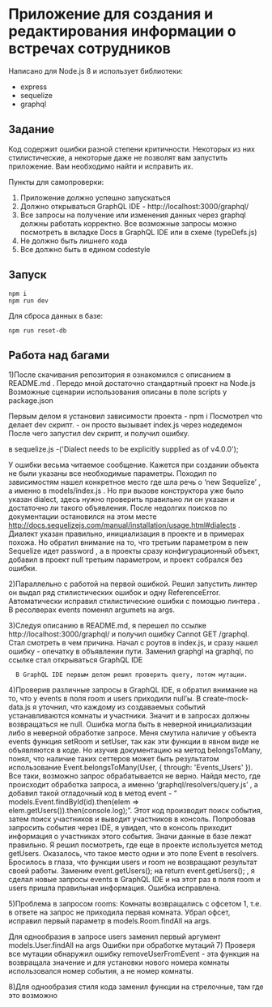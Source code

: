 # Приложение для создания и редактирования информации о встречах сотрудников

Написано для Node.js 8 и использует библиотеки:
* express
* sequelize
* graphql

## Задание
Код содержит ошибки разной степени критичности. Некоторых из них стилистические, а некоторые даже не позволят вам запустить приложение. Вам необходимо найти и исправить их.

Пункты для самопроверки:
1. Приложение должно успешно запускаться
2. Должно открываться GraphQL IDE - http://localhost:3000/graphql/
3. Все запросы на получение или изменения данных через graphql должны работать корректно. Все возможные запросы можно посмотреть в вкладке Docs в GraphQL IDE или в схеме (typeDefs.js)
4. Не должно быть лишнего кода
5. Все должно быть в едином codestyle

## Запуск
```
npm i
npm run dev
```

Для сброса данных в базе:
```
npm run reset-db
```

## Работа над багами
1)После скачивания репозитория я ознакомился с описанием в README.md . Передо мной достаточно стандартный проект на Node.js Возможные сценарии использования описаны в поле scripts у package.json

Первым делом я установил зависимости проекта - npm i Посмотрел что делает dev скрипт. - он просто вызывает index.js через нодедемон После чего запустил dev скрипт, и получил ошибку.

в sequelize.js -('Dialect needs to be explicitly supplied as of v4.0.0');

У ошибки весьма читаемое сообщение. Кажется при создании объекта не были указаны все необходимые параметры. Походил по зависимостям нашел конкретное место где шла речь о ‘new Sequelize’ , а именно в models/index.js . Но при вызове конструктора уже было указан dialect, здесь нужно проверить правильно ли он указан и достаточно ли такого объявления. После недолгих поисков по документации остановился на этом месте http://docs.sequelizejs.com/manual/installation/usage.html#dialects . Диалект указан правильно, инициализация в проекте и в примерах похожа. Но обратил внимание на то, что третьим параметром в new Sequelize идет password , а в проекты сразу конфигурационный объект, добавил в проект null третьим параметром, и проект собрался без ошибки.

2)Параллельно с работой на первой ошибкой. Решил запустить линтер он выдал ряд стилистических ошибок и одну ReferenceError. Автоматически исправил стилистические ошибки с помощью линтера . В ресолверах events поменял argumets на args.

3)Следуя описанию в README.md, я перешел по ссылке http://localhost:3000/graphql/ и получил ошибку Cannot GET /graphql. Стал смотреть в чем причина. Начал с роутов в index.js, и сразу нашел ошибку - опечатку в объявлении пути. Заменил graphgl на graphql, по ссылке стал открываться GraphQL IDE

      В GraphQL IDE первым делом решил проверить query, потом мутации.
4)Проверив различные запросы в GraphQL IDE, я обратил внимание на то, что у events в поля room и users приходили null’ы. В create-mock-data.js я уточнил, что каждому из создаваемых событий устанавливаются комнаты и участники. Значит и в запросах должны возвращаться не null. Ошибка могла быть в неверной инициализации либо в неверной обработке запросе. Меня смутила наличие у объекта events функция setRoom и setUser, так как эти функции в явном виде не объявляются в коде. Но изучив документацию на метод belongsToMany, понял, что наличие таких сеттеров может быть результатом использование Event.belongsToMany(User, { through: 'Events_Users' }). Все таки, возможно запрос обрабатывается не верно. Найдя место, где происходит обработка запроса, а именно ‘graphql/resolvers/query.js’ , а добавил такой отладочный код в метод event - “ models.Event.findById(id).then(elem => elem.getUsers()).then(console.log);”. Этот код производит поиск события, затем поиск участников и выводит участников в консоль. Попробовав запросить события через IDE, я увидел, что в консоль приходит информация о участниках этого события. Значи данные в базе лежат правильно. Я решил посмотреть, где еще в проекте используется метод getUsers. Оказалось, что такое место одни и это поле Event в resolvers. Бросилось в глаза, что функции users и room не возвращают результат своей работы. Заменим event.getUsers(); на return event.getUsers(); , я сделал новые запросы events в GraphQL IDE и на этот раз в поля room и users пришла правильная информация. Ошибка исправлена.

5)Проблема в запросом rooms: Комнаты возвращались с офсетом 1, т.е. в ответе на запрос не приходила первая комната. Убрал офсет, исправил первый параметр в models.Room.findAll на args.

Для однообразия в запросе users заменил первый аргумент models.User.findAll на args
Ошибки при обработке мутаций 7) Проверя все мутации обнаружил ошибку removeUserFromEvent - эта функция на возвращала значение и для установки нового номера комнаты использовался номер события, а не номер комнаты.

8)Для однообразия стиля кода заменил функции на стрелочные, там где это возможно
